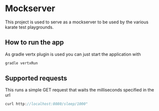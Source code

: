 # Mockserver

This project is used to serve as a mockserver to be used by the various karate test playgrounds.

## How to run the app

As gradle vertx plugin is used you can just start the application with 

```java
gradle vertxRun
```

## Supported requests

This runs a simple GET request that waits the milliseconds specified in the url

```java
curl http://localhost:8080/sleep/1000"
```
